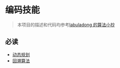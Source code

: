 # 编码技能
> 本项目的描述和代码均参考[labuladong 的算法小抄](https://labuladong.gitbook.io/algo/)
## 必读
- [动态规划](docs/dynamic-programming.md)
- [回溯算法](docs/backtracking.md)
